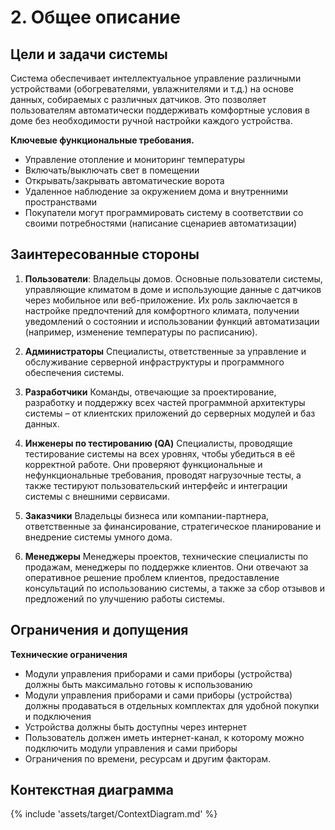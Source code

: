 # 2. Общее описание

## Цели и задачи системы

Система обеспечивает интеллектуальное управление различными устройствами (обогревателями, увлажнителями и т.д.) на основе данных, 
собираемых с различных датчиков. Это позволяет пользователям автоматически поддерживать комфортные условия в доме без необходимости ручной настройки каждого устройства.

**Ключевые функциональные требования.**

- Управление отопление и мониторинг температуры
- Включать/выключать свет в помещении
- Открывать/закрывать автоматические ворота
- Удаленное наблюдение за окружением дома и внутренними пространствами
- Покупатели могут программировать систему в соответствии со своими потребностями (написание сценариев автоматизации)


## Заинтересованные стороны

1. **Пользователи**: 
    Владельцы домов. Основные пользователи системы, управляющие климатом в доме и использующие данные с датчиков через мобильное или веб-приложение. 
    Их роль заключается в настройке предпочтений для комфортного климата, получении уведомлений о состоянии и использовании функций автоматизации (например, изменение температуры по расписанию).  

2. **Администраторы**
    Специалисты, ответственные за управление и обслуживание серверной инфраструктуры и программного обеспечения системы. 

3. **Разработчики**
    Команды, отвечающие за проектирование, разработку и поддержку всех частей программной архитектуры системы – от клиентских приложений до серверных модулей и баз данных.  

4. **Инженеры по тестированию (QA)**
    Специалисты, проводящие тестирование системы на всех уровнях, чтобы убедиться в её корректной работе. 
    Они проверяют функциональные и нефункциональные требования, проводят нагрузочные тесты, а также тестируют пользовательский интерфейс и интеграции системы с внешними сервисами.  
    
5. **Заказчики**
    Владельцы бизнеса или компании-партнера, ответственные за финансирование, стратегическое планирование и внедрение системы умного дома.  

6. **Менеджеры**
    Менеджеры проектов, технические специалисты по продажам, менеджеры по поддержке клиентов. Они отвечают за оперативное решение проблем клиентов, предоставление консультаций по использованию системы, 
    а также за сбор отзывов и предложений по улучшению работы системы.  


## Ограничения и допущения

**Технические ограничения**

- Модули управления приборами и сами приборы (устройства) должны быть максимально готовы к использованию
- Модули управления приборами и сами приборы (устройства) должны продаваться в отдельных комплектах для удобной покупки и подключения
- Устройства должны быть доступны через интернет
- Пользователь должен иметь интернет-канал, к которому можно подключить модули управления и сами приборы
- Ограничения по времени, ресурсам и другим факторам.

## Контекстная диаграмма

[//]: # (<details>)
[//]: # (  <summary>Context Diagram</summary>)
{% include 'assets/target/ContextDiagram.md' %}

[//]: # (</details>)

